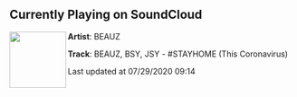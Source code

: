 ## Currently Playing on SoundCloud

[<img align="left" width="100" src="https://i1.sndcdn.com/artworks-k0RNWpPdcsUG1KIy-fKzGog-t50x50.jpg">](https://soundcloud.com/beauzworld/stay-home?in=beauzworld/sets/beauzworld-vol-1)

**Artist**: BEAUZ 

**Track**: BEAUZ, BSY, JSY - #STAYHOME (This Coronavirus)

Last updated at 07/29/2020 09:14
